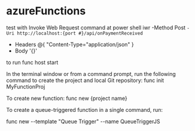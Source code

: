 # azureFunctions

test with Invoke Web Request command at power shell
iwr -Method Post `-Uri http://localhost:{port #}/api/onPaymentReceived`

- Headers @{ "Content-Type="application/json" }
- Body '{}'

to run
func host start

In the terminal window or from a command prompt, run the following command to create the project and local Git repository:
func init MyFunctionProj

To create new function:
func new {project name}

To create a queue-triggered function in a single command, run:

func new --template "Queue Trigger" --name QueueTriggerJS
